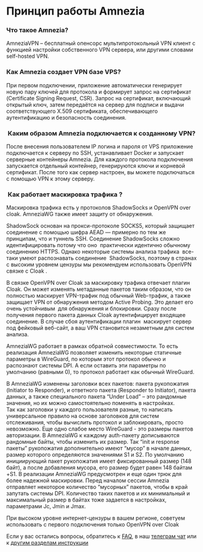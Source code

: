 # Принцип работы Amnezia



### Что такое Amnezia?

AmneziaVPN – бесплатный опенсорс мультипротокольный VPN клиент с функцией настройки
 собственного VPN сервера, или другими словами self-hosted VPN.


### Как  Amnezia создает VPN базе VPS?

При первом подключении, приложение автоматически генерирует новую пару ключей для протокола и
формирует запрос на сертификат (Certificate Signing Request, CSR). Запрос на сертификат, 
включающий открытый ключ, затем передаётся на сервер для подписи и выдачи соответствующего 
X.509 сертификата, обеспечивающего аутентификацию и безопасность соединения.


###  Каким образом Amnezia подключается к созданному VPN?

После внесения пользователем IP логина и пароля от VPS приложение подключается к серверу по
SSH, устанавливает Docker и запускает серверные контейнеры Amnezia. Для каждого протокола
подключения запускается отдельный контейнер, генерируются ключи и корневой сертификат.
После того как сервер настроен, вы можете подключаться с помощью VPN к этому серверу.

###  Как работает маскировка трафика ?

Маскировка трафика есть у протоколов ShadowSocks и OpenVPN over cloak. AmneziaWG также имеет защиту от обнаружения.   

ShadowSock основан на прокси-протоколе SOCKS5, который защищает соединение с помощью шифра AEAD — примерно по тем же принципам, что и туннель SSH. Соединение ShadowSocks сложно идентифицировать потому что оно  практически идентично обычному соединению HTTPS.
Однако некоторые системы анализа трафика  все-таки умеют распознавать соединение  ShadowSocks, поэтому в странах с высоким уровнем цензуры мы рекомендуем использовать OpenVPN связке с Cloak .

В связке OpenVPN over Cloak за маскировку трафика отвечает плагин Cloak. Он может изменять метаданные пакетов таким образом, что он полностью маскирует VPN-трафик под обычный Web-трафик, а также защищает VPN от обнаружения методом Active Probing. Это делает его очень устойчивым  для обнаружения и блокировки. Сразу после получения первого пакета данных Cloak аутентифицирует входящее соединение. В случае сбоя аутентификации плагин  маскирует сервер под фейковый веб-сайт, а ваш VPN становится незаметным для систем анализа. 

AmneziaWG работает в рамках обратной совместимости. То есть реализация  AmneziaWG позволяет изменить некоторые статичные параметры в WireGuard, по которым этот протокол обычно и распознают системы DPI. А если оставить эти параметры по умолчанию (равными 0), то протокол работает как обычный WireGuard. 

 В AmneziaWG изменены заголовки всех пакетов: пакета рукопожатия (Initiator to Responder), и ответного пакета (Responder to Initiator), пакета данных, а также специального пакета “Under Load” – это рандомные значения, но их можно самостоятельно поменять в настройках.  
Так как заголовки у каждого пользователя разные, то написать универсальное правило на основе заголовков для систем отслеживания, чтобы вычислить протокол и заблокировать, просто невозможно.
Еще одно слабое место WireGuard - это размеры пакетов авторизации. В AmneziaWG к каждому auth-пакету дописываются рандомные байты, чтобы изменить их размер. Так “init и response пакеты” рукопожатия дополнительно имеют “мусор” в начале данных, размер которого определяются значениями S1 и S2.  По умолчанию инициирующий пакет рукопожатия имеет фиксированный размер (148 байт), а после добавления мусора, его размер будет равен 148 байтам +S1.
В реализации AmneziaWG предусмотрен и еще один трюк для более надежной маскировки. Перед началом сессии Amnezia отправляет некоторое количество “мусорных” пакетов, чтобы в край запутать системы DPI.  Количество таких пакетов и их минимальный и максимальный размер в байтах тоже задается в настройках, параметрами Jc, Jmin и Jmax.


При высоком уровне интернет-цензуры в вашем регионе, советуем использовать с первого подключения только OpenVPN over Cloak







Если у вас остались вопросы, обратитесь к [FAQ], в наш [телеграм чат] или к [другим разделам инструкции]


[about-int-link]: /about
[FAQ]: ../faq
[телеграм чат]: https://t.me/amnezia_vpn
[другим разделам инструкции]: ../instructions



















